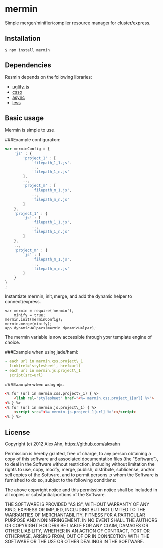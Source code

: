 # mermin
    
Simple merger/minifier/compiler resource manager for cluster/express.

## Installation

```bash
$ npm install mermin
```

## Dependencies

Resmin depends on the following libraries:

- [uglify-js](https://github.com/mishoo/UglifyJS)
- [csso](https://github.com/css/csso/)
- [async](https://github.com/caolan/async/)
- [less](https://github.com/cloudhead/less.js)

## Basic usage

Mermin is simple to use.

###Example configuration:

```javascript
var merminConfig = {
    'js' : {
        'project_1' : [
            'filepath_1_1.js',
            ..,
            'filepath_1_n.js'
        ],
        ..,
        'project_m' : [
            'filepath_m_1.js',
            ..,
            'filepath_m_n.js'
        ]
    },
    'project_1' : {
        'js' : [
            'filepath_1_1.js',
            ..,
            'filepath_1_n.js'
        ]
    },
    ..,
    'project_m' : {
        'js' : [
            'filepath_m_1.js',
            ..,
            'filepath_m_n.js'
        ]
    }
}
;
```
    
Instantiate mermin, init, merge, and add the dynamic helper to connect/express.
    
    var mermin = require('mermin'),
        minify = true;
    mermin.init(merminConfig);
    mermin.merge(minify);
    app.dynamicHelpers(mermin.dynamicHelper);

The mermin variable is now accessible through your template engine of choice.

###Example when using jade/haml:

```yaml
- each url in mermin.css.project\_1
  link(rel='stylesheet', href=url)
- each url in mermin.js.project\_1
  script(src=url)
```

###Example when using ejs:

```html
<% for (url in mermin.css.project\_1) { %>
    <link rel="stylesheet" href="<%= mermin.css.project_1[url] %>">
<% } %>
<% for (url in mermin.js.project\_1) { %>
    <script src="<%= mermin.js.project_1[url] %>"></script>
<% } %>
```

## License

Copyright (c) 2012 Alex Ahn, https://github.com/alexahn

Permission is hereby granted, free of charge, to any person obtaining
a copy of this software and associated documentation files (the
"Software"), to deal in the Software without restriction, including
without limitation the rights to use, copy, modify, merge, publish,
distribute, sublicense, and/or sell copies of the Software, and to
permit persons to whom the Software is furnished to do so, subject to
the following conditions:

The above copyright notice and this permission notice shall be
included in all copies or substantial portions of the Software.

THE SOFTWARE IS PROVIDED "AS IS", WITHOUT WARRANTY OF ANY KIND,
EXPRESS OR IMPLIED, INCLUDING BUT NOT LIMITED TO THE WARRANTIES OF
MERCHANTABILITY, FITNESS FOR A PARTICULAR PURPOSE AND
NONINFRINGEMENT. IN NO EVENT SHALL THE AUTHORS OR COPYRIGHT HOLDERS BE
LIABLE FOR ANY CLAIM, DAMAGES OR OTHER LIABILITY, WHETHER IN AN ACTION
OF CONTRACT, TORT OR OTHERWISE, ARISING FROM, OUT OF OR IN CONNECTION
WITH THE SOFTWARE OR THE USE OR OTHER DEALINGS IN THE SOFTWARE.